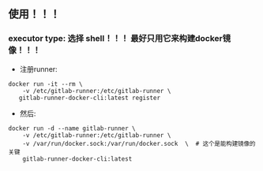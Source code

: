 ## 使用！！！



### executor type: 选择 shell！！！ 最好只用它来构建docker镜像！！！

- 注册runner:

```shell
docker run -it --rm \
    -v /etc/gitlab-runner:/etc/gitlab-runner \
   gitlab-runner-docker-cli:latest register
```

- 然后:

```shell
docker run -d --name gitlab-runner \
    -v /etc/gitlab-runner:/etc/gitlab-runner \
    -v /var/run/docker.sock:/var/run/docker.sock  \  # 这个是能构建镜像的关键
    gitlab-runner-docker-cli:latest
```
